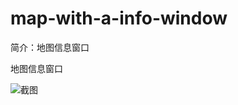 # map-with-a-info-window

简介：地图信息窗口

地图信息窗口

![截图](https://img.alicdn.com/tfs/TB1eaNyCwmTBuNjy1XbXXaMrVXa-2054-794.png)
